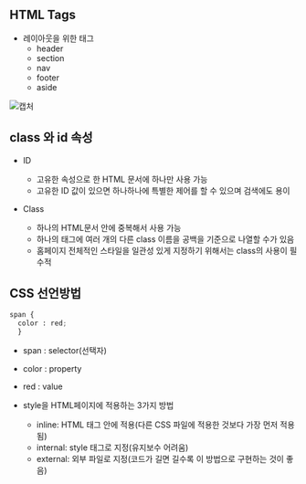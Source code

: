 ## HTML Tags

* 레이아웃을 위한 태그
  - header
  - section
  - nav
  - footer
  - aside
  
![캡처](https://user-images.githubusercontent.com/23302973/98446624-0cc9de80-2162-11eb-8e7e-5b2b6a66f568.PNG)

## class 와 id 속성

* ID
  - 고유한 속성으로 한 HTML 문서에 하나만 사용 가능
  - 고유한 ID 값이 있으면 하나하나에 특별한 제어를 할 수 있으며 검색에도 용이

* Class
  - 하나의 HTML문서 안에 중복해서 사용 가능
  - 하나의 태그에 여러 개의 다른 class 이름을 공백을 기준으로 나열할 수가 있음
  - 홈페이지 전체적인 스타일을 일관성 있게 지정하기 위해서는 class의 사용이 필수적
  
## CSS 선언방법

```python
span {
  color : red;
  }
```

* span : selector(선택자)
* color : property
* red : value

* style을 HTML페이지에 적용하는 3가지 방법
  - inline: HTML 태그 안에 적용(다른 CSS 파일에 적용한 것보다 가장 먼저 적용됨)
  - internal: style 태그로 지정(유지보수 어려움)
  - external: 외부 파일로 지정(코드가 길면 길수록 이 방법으로 구현하는 것이 좋음)
